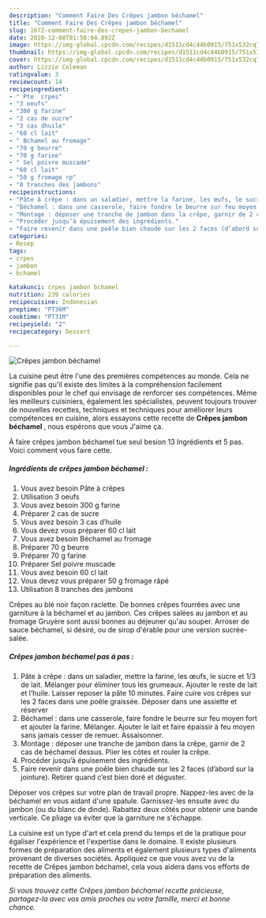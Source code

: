 ```yaml
---
description: "Comment Faire Des Crêpes jambon béchamel"
title: "Comment Faire Des Crêpes jambon béchamel"
slug: 1672-comment-faire-des-crepes-jambon-bechamel
date: 2020-12-08T01:50:04.892Z
image: https://img-global.cpcdn.com/recipes/d1511cd4c44b0915/751x532cq70/crepes-jambon-bechamel-photo-principale-de-la-recette.jpg
thumbnail: https://img-global.cpcdn.com/recipes/d1511cd4c44b0915/751x532cq70/crepes-jambon-bechamel-photo-principale-de-la-recette.jpg
cover: https://img-global.cpcdn.com/recipes/d1511cd4c44b0915/751x532cq70/crepes-jambon-bechamel-photo-principale-de-la-recette.jpg
author: Lizzie Coleman
ratingvalue: 3
reviewcount: 14
recipeingredient:
- " Pte  crpes"
- "3 oeufs"
- "300 g farine"
- "2 cas de sucre"
- "3 cas dhuile"
- "60 cl lait"
- " Bchamel au fromage"
- "70 g beurre"
- "70 g farine"
- " Sel poivre muscade"
- "60 cl lait"
- "50 g fromage rp"
- "8 tranches des jambons"
recipeinstructions:
- "Pâte à crêpe : dans un saladier, mettre la farine, les œufs, le sucre et 1/3 de lait. Mélanger pour éliminer tous les grumeaux. Ajouter le reste de lait et l’huile. Laisser reposer la pâte 10 minutes. Faire cuire vos crêpes sur les 2 faces dans une poêle graissée. Déposer dans une assiette et réserver"
- "Béchamel : dans une casserole, faire fondre le beurre sur feu moyen fort et ajouter la farine. Mélanger. Ajouter le lait et faire épaissir à feu moyen sans jamais cesser de remuer. Assaisonner."
- "Montage : déposer une tranche de jambon dans la crêpe, garnir de 2 cas de béchamel dessus. Plier les côtes et rouler la crêpe."
- "Procéder jusqu’à épuisement des ingrédients."
- "Faire revenir dans une poêle bien chaude sur les 2 faces (d’abord sur la jointure). Retirer quand c’est bien doré et déguster."
categories:
- Resep
tags:
- crpes
- jambon
- bchamel

katakunci: crpes jambon bchamel 
nutrition: 239 calories
recipecuisine: Indonesian
preptime: "PT36M"
cooktime: "PT31M"
recipeyield: "2"
recipecategory: Dessert

---
```



![Crêpes jambon béchamel](https://img-global.cpcdn.com/recipes/d1511cd4c44b0915/751x532cq70/crepes-jambon-bechamel-photo-principale-de-la-recette.jpg)

La cuisine peut être l'une des premières compétences au monde. Cela ne signifie pas qu'il existe des limites à la compréhension facilement disponibles pour le chef qui envisage de renforcer ses compétences. Même les meilleurs cuisiniers, également les spécialistes, peuvent toujours trouver de nouvelles recettes, techniques et techniques pour améliorer leurs compétences en cuisine, alors essayons cette recette de <strong> Crêpes jambon béchamel </strong>, nous espérons que vous J'aime ça.

<!--inarticleads1-->

À faire crêpes jambon béchamel tue seul besion 13 Ingrédients et 5 pas. Voici comment vous faire cette.

##### Ingrédients de crêpes jambon béchamel :

1. Vous avez besoin  Pâte à crêpes
1. Utilisation 3 oeufs
1. Vous avez besoin 300 g farine
1. Préparer 2 cas de sucre
1. Vous avez besoin 3 cas d’huile
1. Vous devez vous préparer 60 cl lait
1. Vous avez besoin  Béchamel au fromage
1. Préparer 70 g beurre
1. Préparer 70 g farine
1. Préparer  Sel poivre muscade
1. Vous avez besoin 60 cl lait
1. Vous devez vous préparer 50 g fromage râpé
1. Utilisation 8 tranches des jambons


Crêpes au blé noir façon raclette. De bonnes crêpes fourrées avec une garniture à la béchamel et au jambon. Ces crêpes salées au jambon et au fromage Gruyère sont aussi bonnes au déjeuner qu&#39;au souper. Arroser de sauce béchamel, si désiré, ou de sirop d&#39;érable pour une version sucrée-salée. 

<!--inarticleads2-->

##### Crêpes jambon béchamel pas à pas :

1. Pâte à crêpe : dans un saladier, mettre la farine, les œufs, le sucre et 1/3 de lait. Mélanger pour éliminer tous les grumeaux. Ajouter le reste de lait et l’huile. Laisser reposer la pâte 10 minutes. Faire cuire vos crêpes sur les 2 faces dans une poêle graissée. Déposer dans une assiette et réserver
1. Béchamel : dans une casserole, faire fondre le beurre sur feu moyen fort et ajouter la farine. Mélanger. Ajouter le lait et faire épaissir à feu moyen sans jamais cesser de remuer. Assaisonner.
1. Montage : déposer une tranche de jambon dans la crêpe, garnir de 2 cas de béchamel dessus. Plier les côtes et rouler la crêpe.
1. Procéder jusqu’à épuisement des ingrédients.
1. Faire revenir dans une poêle bien chaude sur les 2 faces (d’abord sur la jointure). Retirer quand c’est bien doré et déguster.


Déposer vos crêpes sur votre plan de travail propre. Nappez-les avec de la béchamel en vous aidant d&#39;une spatule. Garnissez-les ensuite avec du jambon (ou du blanc de dinde). Rabattez deux côtés pour obtenir une bande verticale. Ce pliage va éviter que la garniture ne s&#39;échappe. 

<!--inarticleads1-->

<p>
La cuisine est un type d'art et cela prend du temps et de la pratique pour égaliser l'expérience et l'expertise dans le domaine. Il existe plusieurs formes de préparation des aliments et également plusieurs types d'aliments provenant de diverses sociétés. Appliquez ce que vous avez vu de la recette de Crêpes jambon béchamel, cela vous aidera dans vos efforts de préparation des aliments.
</p>

<p>
<i>Si vous trouvez cette Crêpes jambon béchamel recette précieuse, partagez-la avec vos amis proches ou votre famille, merci et bonne chance.</i>
</p>
